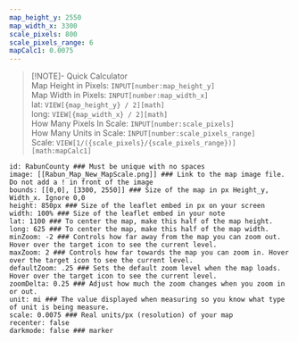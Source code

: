 ```yaml
---
map_height_y: 2550
map_width_x: 3300
scale_pixels: 800
scale_pixels_range: 6
mapCalc1: 0.0075
---
```


> [!NOTE]- Quick Calculator  
> Map Height in Pixels: `INPUT[number:map_height_y]`  
> Map Width in Pixels: `INPUT[number:map_width_x]`  
> lat: `VIEW[{map_height_y} / 2][math]`  
> long: `VIEW[{map_width_x} / 2][math]`  
> How Many Pixels In Scale: `INPUT[number:scale_pixels]`  
> How Many Units in Scale: `INPUT[number:scale_pixels_range]`  
> Scale: `VIEW[1/({scale_pixels}/{scale_pixels_range})][math:mapCalc1]`



```leaflet  
id: RabunCounty ### Must be unique with no spaces  
image: [[Rabun_Map_New_MapScale.png]] ### Link to the map image file. Do not add a ! in front of the image  
bounds: [[0,0], [3300, 2550]] ### Size of the map in px Height_y, Width_x. Ignore 0,0  
height: 850px ### Size of the leaflet embed in px on your screen  
width: 100% ### Size of the leaflet embed in your note  
lat: 1100 ### To center the map, make this half of the map height.  
long: 625 ### To center the map, make this half of the map width.  
minZoom: -2 ### Controls how far away from the map you can zoom out. Hover over the target icon to see the current level.  
maxZoom: 2 ### Controls how far towards the map you can zoom in. Hover over the target icon to see the current level.  
defaultZoom: .25 ### Sets the default zoom level when the map loads. Hover over the target icon to see the current level.  
zoomDelta: 0.25 ### Adjust how much the zoom changes when you zoom in or out.  
unit: mi ### The value displayed when measuring so you know what type of unit is being measure.  
scale: 0.0075 ### Real units/px (resolution) of your map  
recenter: false  
darkmode: false ### marker
```
